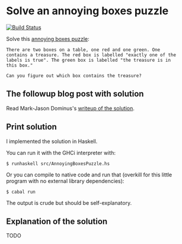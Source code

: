 # Solve an annoying boxes puzzle

[![Build Status](https://travis-ci.org/FranklinChen/annoying-boxes-puzzle.png)](https://travis-ci.org/FranklinChen/annoying-boxes-puzzle)

Solve this [annoying boxes puzzle](http://blog.plover.com/math/logic/annoying-boxes.html):

```text
There are two boxes on a table, one red and one green. One
contains a treasure. The red box is labelled "exactly one of the
labels is true". The green box is labelled "the treasure is in
this box."

Can you figure out which box contains the treasure?
```

## The followup blog post with solution

Read Mark-Jason Dominus's [writeup of the solution](http://blog.plover.com/math/logic/annoying-boxes-solution.html).

## Print solution

I implemented the solution in Haskell.

You can run it with the GHCi interpreter with:

```console
$ runhaskell src/AnnoyingBoxesPuzzle.hs
```

Or you can compile to native code and run that (overkill for this
little program with no external library dependencies):

```console
$ cabal run
```

The output is crude but should be self-explanatory.

## Explanation of the solution

TODO
